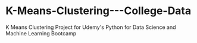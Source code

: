 # K-Means-Clustering---College-Data
K Means Clustering Project for Udemy's Python for Data Science and Machine Learning Bootcamp
